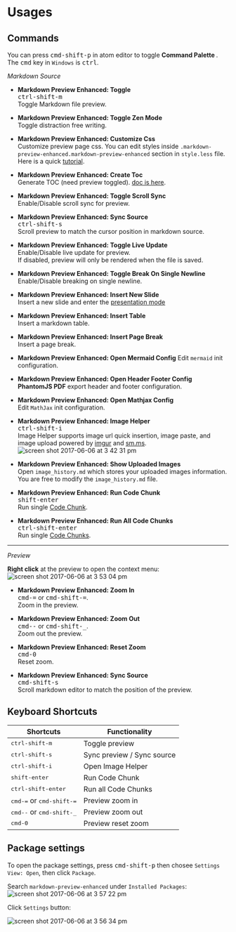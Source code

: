 # Usages  

## Commands

You can press <kbd>cmd-shift-p</kbd>  in atom editor to toggle <strong> Command Palette </strong>.  
The <kbd>cmd</kbd> key in `Windows` is <kbd>ctrl</kbd>.  

*Markdown Source*
- <strong>Markdown Preview Enhanced: Toggle</strong>  
  <kbd>ctrl-shift-m</kbd>  
  Toggle Markdown file preview.      

- <strong>Markdown Preview Enhanced: Toggle Zen Mode </strong>  
  Toggle distraction free writing.   

- <strong>Markdown Preview Enhanced: Customize Css</strong>  
  Customize preview page css. You can edit styles inside `.markdown-preview-enhanced.markdown-preview-enhanced` section in `style.less` file.   
  Here is a quick [tutorial](customize-css.md).

- <strong>Markdown Preview Enhanced: Create Toc </strong>  
  Generate TOC (need preview toggled). [doc is here](toc.md).     

- <strong>Markdown Preview Enhanced: Toggle Scroll Sync </strong>  
  Enable/Disable scroll sync for preview.  

- <strong>Markdown Preview Enhanced: Sync Source </strong>   
  <kbd>ctrl-shift-s</kbd>  
  Scroll preview to match the cursor position in markdown source.  

- <strong>Markdown Preview Enhanced: Toggle Live Update </strong>  
	 Enable/Disable live update for preview.  
	 If disabled, preview will only be rendered when the file is saved.    

- <strong>Markdown Preview Enhanced: Toggle Break On Single Newline </strong>  
  Enable/Disable breaking on single newline.  

- <strong>Markdown Preview Enhanced: Insert New Slide </strong>     
  Insert a new slide and enter the [presentation mode](presentation.md)  

- <strong>Markdown Preview Enhanced: Insert Table </strong>  
  Insert a markdown table.  

- <strong>Markdown Preview Enhanced: Insert Page Break </strong>  
  Insert a page break.    

- <strong> Markdown Preview Enhanced: Open Mermaid Config</strong>
  Edit `mermaid` init configuration.  

- <strong> Markdown Preview Enhanced: Open Header Footer Config</strong>  
  **PhantomJS PDF** export header and footer configuration.  

- <strong> Markdown Preview Enhanced: Open Mathjax Config </strong>  
	Edit `MathJax` init configuration.  

- <strong>Markdown Preview Enhanced: Image Helper</strong>   
  <kbd>ctrl-shift-i</kbd>  
	Image Helper supports image url quick insertion, image paste, and image upload powered by [imgur](http://imgur.com/) and [sm.ms](https://sm.ms/).        
  ![screen shot 2017-06-06 at 3 42 31 pm](https://user-images.githubusercontent.com/1908863/26850896-c43be8e2-4ace-11e7-802d-6a7b51bf3130.png)  

- <strong>Markdown Preview Enhanced: Show Uploaded Images</strong>  
  Open `image_history.md` which stores your uploaded images information.   
  You are free to modify the `image_history.md` file.  

- <strong>Markdown Preview Enhanced: Run Code Chunk </strong>    
  <kbd>shift-enter</kbd>  
  Run single [Code Chunk](code-chunk.md).   

- <strong>Markdown Preview Enhanced: Run All Code Chunks </strong>    
  <kbd>ctrl-shift-enter</kbd>  
  Run single [Code Chunks](code-chunk.md).   

---

*Preview*    

**Right click** at the preview to open the context menu:   
![screen shot 2017-06-06 at 3 53 04 pm](https://user-images.githubusercontent.com/1908863/26851375-45a3e96a-4ad0-11e7-9bbd-b3ea0ad80da9.png)

- <strong>Markdown Preview Enhanced: Zoom In </strong>  
  <kbd>cmd-=</kbd> or <kbd>cmd-shift-=</kbd>.    
  Zoom in the preview.  

- <strong>Markdown Preview Enhanced: Zoom Out</strong>  
  <kbd>cmd--</kbd> or <kbd>cmd-shift-\_</kbd>.    
  Zoom out the preview.  

- <strong>Markdown Preview Enhanced: Reset Zoom </strong>  
  <kbd>cmd-0</kbd>  
  Reset zoom.  

- <strong>Markdown Preview Enhanced: Sync Source</strong>  
  <kbd>cmd-shift-s</kbd>  
  Scroll markdown editor to match the position of the preview.  

## Keyboard Shortcuts  

| Shortcuts  | Functionality  |
|---|---|
| <kbd>ctrl-shift-m</kbd>  | Toggle preview  |
| <kbd>ctrl-shift-s</kbd>  | Sync preview / Sync source  |  
| <kbd>ctrl-shift-i</kbd>  | Open Image Helper |  
| <kbd>shift-enter</kbd> | Run Code Chunk |    
| <kbd>ctrl-shift-enter</kbd> | Run all Code Chunks |  
| <kbd>cmd-=</kbd> or <kbd>cmd-shift-=</kbd> | Preview zoom in |  
| <kbd>cmd--</kbd> or <kbd>cmd-shift-\_</kbd> | Preview zoom out |  
| <kbd>cmd-0</kbd> | Preview reset zoom |

## Package settings  
To open the package settings, press <kbd>cmd-shift-p</kbd> then chosee `Settings View: Open`, then click `Package`.  

Search `markdown-preview-enhanced` under `Installed Packages`:  
![screen shot 2017-06-06 at 3 57 22 pm](https://user-images.githubusercontent.com/1908863/26851561-d6b1ca30-4ad0-11e7-96fd-6e436b5de45b.png)

Click `Settings` button:   

![screen shot 2017-06-06 at 3 56 34 pm](https://user-images.githubusercontent.com/1908863/26851587-e5fa4f4e-4ad0-11e7-9d70-89c67d0df1c2.png)


